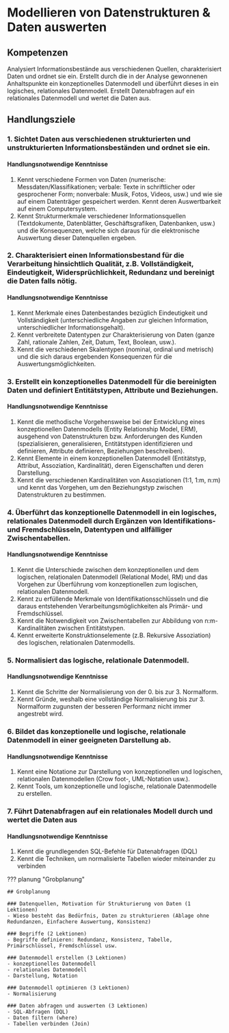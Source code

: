 # Modellieren von Datenstrukturen & Daten auswerten

## Kompetenzen
Analysiert Informationsbestände aus verschiedenen Quellen, charakterisiert Daten und ordnet sie ein. Erstellt durch die in der Analyse gewonnenen Anhaltspunkte ein konzeptionelles Datenmodell und überführt dieses in ein logisches, relationales Datenmodell.
Erstellt Datenabfragen auf ein relationales Datenmodell und wertet die Daten aus.

## Handlungsziele

### 1. Sichtet Daten aus verschiedenen strukturierten und unstrukturierten Informationsbeständen und ordnet sie ein.

#### Handlungsnotwendige Kenntnisse
1. Kennt verschiedene Formen von Daten (numerische: Messdaten/Klassifikationen; verbale: Texte in schriftlicher oder gesprochener Form; nonverbale: Musik, Fotos, Videos, usw.) und wie sie auf einem Datenträger gespeichert werden. Kennt deren Auswertbarkeit auf einem Computersystem.
2. Kennt Strukturmerkmale verschiedener Informationsquellen (Textdokumente, Datenblätter, Geschäftsgrafiken, Datenbanken, usw.) und die Konsequenzen, welche sich daraus für die elektronische Auswertung dieser Datenquellen ergeben.

### 2. Charakterisiert einen Informationsbestand für die Verarbeitung hinsichtlich Qualität, z.B. Vollständigkeit, Eindeutigkeit, Widersprüchlichkeit, Redundanz und bereinigt die Daten falls nötig.

#### Handlungsnotwendige Kenntnisse
1. Kennt Merkmale eines Datenbestandes bezüglich Eindeutigkeit und Vollständigkeit (unterschiedliche Angaben zur gleichen Information, unterschiedlicher Informationsgehalt).
2. Kennt verbreitete Datentypen zur Charakterisierung von Daten (ganze Zahl, rationale Zahlen, Zeit, Datum, Text, Boolean, usw.).
3. Kennt die verschiedenen Skalentypen (nominal, ordinal und metrisch) und die sich daraus ergebenden Konsequenzen für die Auswertungsmöglichkeiten.
   
### 3. Erstellt ein konzeptionelles Datenmodell für die bereinigten Daten und definiert Entitätstypen, Attribute und Beziehungen.

#### Handlungsnotwendige Kenntnisse
1. Kennt die methodische Vorgehensweise bei der Entwicklung eines konzeptionellen Datenmodells (Entity Relationship Model, ERM), ausgehend von Datenstrukturen bzw. Anforderungen des Kunden (spezialisieren, generalisieren, Entitätstypen identifizieren und definieren, Attribute definieren, Beziehungen beschreiben).
2. Kennt Elemente in einem konzeptionellen Datenmodell (Entitätstyp, Attribut, Assoziation, Kardinalität), deren Eigenschaften und deren Darstellung.
3. Kennt die verschiedenen Kardinalitäten von Assoziationen (1:1, 1:m, n:m) und kennt das Vorgehen, um den Beziehungstyp zwischen Datenstrukturen zu bestimmen.

### 4. Überführt das konzeptionelle Datenmodell in ein logisches, relationales Datenmodell durch Ergänzen von Identifikations- und Fremdschlüsseln, Datentypen und allfälliger Zwischentabellen.

#### Handlungsnotwendige Kenntnisse
1. Kennt die Unterschiede zwischen dem konzeptionellen und dem logischen, relationalen Datenmodell (Relational Model, RM) und das Vorgehen zur Überführung vom konzeptionellen zum logischen, relationalen Datenmodell.
2. Kennt zu erfüllende Merkmale von Identifikationsschlüsseln und die daraus entstehenden Verarbeitungsmöglichkeiten als Primär- und Fremdschlüssel.
3. Kennt die Notwendigkeit von Zwischentabellen zur Abbildung von n:m-Kardinalitäten zwischen Entitätstypen.
4. Kennt erweiterte Konstruktionselemente (z.B. Rekursive Assoziation) des logischen, relationalen Datenmodells.
   
### 5. Normalisiert das logische, relationale Datenmodell.

#### Handlungsnotwendige Kenntnisse
1. Kennt die Schritte der Normalisierung von der 0. bis zur 3. Normalform.
2. Kennt Gründe, weshalb eine vollständige Normalisierung bis zur 3. Normalform zugunsten der besseren Performanz nicht immer angestrebt wird.
   
### 6. Bildet das konzeptionelle und logische, relationale Datenmodell in einer geeigneten Darstellung ab.

#### Handlungsnotwendige Kenntnisse
1. Kennt eine Notatione zur Darstellung von konzeptionellen und logischen, relationalen Datenmodellen (Crow foot-, UML-Notation usw.).
2. Kennt Tools, um konzeptionelle und logische, relationale Datenmodelle zu erstellen.
   
### 7. Führt Datenabfragen auf ein relationales Modell durch und wertet die Daten aus

#### Handlungsnotwendige Kenntnisse
1. Kennt die grundlegenden SQL-Befehle für Datenabfragen (DQL)
2. Kennt die Techniken, um normalisierte Tabellen wieder miteinander zu verbinden
   
      
??? planung "Grobplanung"

    ## Grobplanung  
  
    ### Datenquellen, Motivation für Strukturierung von Daten (1 Lektionen)
    - Wieso besteht das Bedürfnis, Daten zu strukturieren (Ablage ohne Redundanzen, Einfachere Auswertung, Konsistenz)

    ### Begriffe (2 Lektionen)
    - Begriffe definieren: Redundanz, Konsistenz, Tabelle, Primärschlüssel, Fremdschlüssel usw.

    ### Datenmodell erstellen (3 Lektionen)
    - konzeptionelles Datenmodell
    - relationales Datenmodell
    - Darstellung, Notation

    ### Datenmodell optimieren (3 Lektionen)
    - Normalisierung

    ### Daten abfragen und auswerten (3 Lektionen)
    - SQL-Abfragen (DQL)
    - Daten filtern (where)
    - Tabellen verbinden (Join)